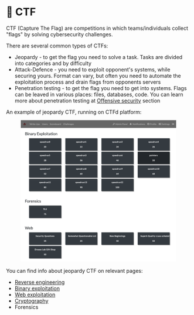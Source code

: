 # 🚩 CTF

CTF (Capture The Flag) are competitions in which teams/individuals collect "flags" by solving cybersecurity challenges.

There are several common types of CTFs:

* Jeopardy - to get the flag you need to solve a task. Tasks are divided into categories and by difficulty
* Attack-Defence - you need to exploit opponent's systems, while securing yours. Format can vary, but often you need to automate the exploitation process and drain flags from opponents servers
* Penetration testing - to get the flag you need to get into systems. Flags can be leaved in various places: files, databases, code. You can learn more about penetration testing at [Offensive security](../offensive-security/) section

An example of jeopardy CTF, running on CTFd platform:

<figure><img src="../.gitbook/assets/image (1) (1) (1) (1).png" alt=""><figcaption></figcaption></figure>

You can find info about jeopardy CTF on relevant pages:

* [Reverse engineering](reverse-engineering/)
* [Binary exploitation](binary-exploitation.md)
* [Web exploitation](web-exploitation/)
* [Cryptography](cryptography/)
* Forensics

